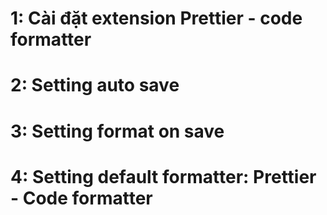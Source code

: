# 1: Cài đặt extension Prettier - code formatter

# 2: Setting auto save

# 3: Setting format on save

# 4: Setting default formatter: Prettier - Code formatter
